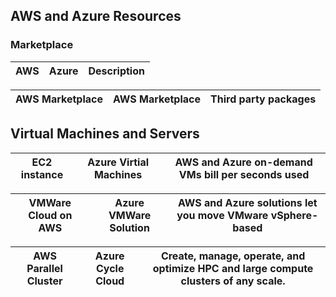 ## AWS and Azure Resources
### Marketplace
|        AWS             |        Azure           |      Description     |
| ---------------------- | ---------------------- |----------------------|

| AWS Marketplace         | AWS Marketplace       | Third party packages |
| ---------------------- | ---------------------- |----------------------|

## Virtual Machines and Servers
| EC2 instance           | Azure Virtial Machines | AWS and Azure on-demand VMs bill per seconds used |
| ---------------------- | ---------------------- | ---------------------- |

| VMWare Cloud on AWS    | Azure VMWare Solution  | AWS and Azure solutions let you move VMware vSphere-based |
| ---------------------- | ---------------------- | ---------------------- |

| AWS Parallel Cluster | Azure Cycle Cloud | Create, manage, operate, and optimize HPC and large compute clusters of any scale. |
| ---------------------- | ---------------------- | ---------------------- |



